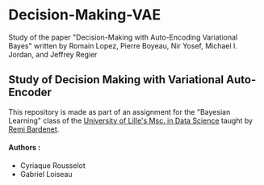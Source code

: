 # Decision-Making-VAE
Study of the paper "Decision-Making with Auto-Encoding Variational Bayes" written by Romain Lopez, Pierre Boyeau, Nir Yosef, Michael I. Jordan, and Jeffrey Regier

## Study of Decision Making with Variational Auto-Encoder

This repository is made as part of an assignment for the "Bayesian Learning" class of the [University of Lille's Msc. in Data Science](http://bit.ly/MasterDSULille) taught by [Remi Bardenet](http://rbardenet.github.io/).

#### Authors :
- Cyriaque Rousselot
- Gabriel Loiseau

